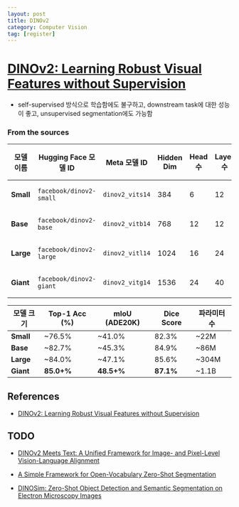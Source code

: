 ```yaml
---
layout: post
title: DINOv2
category: Computer Vision
tag: [register]
---
```


# [DINOv2: Learning Robust Visual Features without Supervision](https://arxiv.org/pdf/2304.07193)

* self-supervised 방식으로 학습함에도 불구하고, downstream task에 대한 성능이 좋고, unsupervised segmentation에도 가능함




### From the sources

| 모델 이름     | Hugging Face 모델 ID      | Meta 모델 ID      | Hidden Dim | Head 수 | Layer 수 | 파라미터 수 (M) | Approx VRAM (fp32) | 지원 플랫폼     |
| --------- | ----------------------- | --------------- | ---------- | ------ | ------- | ---------- | ------------------ | ---------- |
| **Small** | `facebook/dinov2-small` | `dinov2_vits14` | 384        | 6      | 12      | \~22M      | \~3–4 GB           | 🤗, Meta ✅ |
| **Base**  | `facebook/dinov2-base`  | `dinov2_vitb14` | 768        | 12     | 12      | \~86M      | \~7–8 GB           | 🤗, Meta ✅ |
| **Large** | `facebook/dinov2-large` | `dinov2_vitl14` | 1024       | 16     | 24      | \~304M     | \~14–16 GB         | 🤗, Meta ✅ |
| **Giant** | `facebook/dinov2-giant` | `dinov2_vitg14` | 1536       | 24     | 40      | \~1.1B     | **\~32+ GB**       | 🤗, Meta ✅ |


| 모델 크기     | Top-1 Acc (%) | mIoU (ADE20K) | Dice Score | 파라미터 수 |
| --------- | ------------- | ------------- | ---------- | ------ |
| **Small** | \~76.5%       | \~41.0%       | 82.3%      | \~22M  |
| **Base**  | \~82.7%       | \~45.3%       | 84.9%      | \~86M  |
| **Large** | \~84.0%       | \~47.1%       | 85.6%      | \~304M |
| **Giant** | **85.0+%**    | **48.5+%**    | **87.1%**  | \~1.1B |



## References

- [DINOv2: Learning Robust Visual Features without Supervision](https://arxiv.org/pdf/2304.07193)




## TODO

- [DINOv2 Meets Text: A Unified Framework for Image- and Pixel-Level Vision-Language Alignment](https://arxiv.org/pdf/2412.16334)

- [A Simple Framework for Open-Vocabulary Zero-Shot Segmentation](https://arxiv.org/html/2406.16085v1)

- [DINOSim: Zero-Shot Object Detection and Semantic Segmentation on Electron Microscopy Images](https://www.biorxiv.org/content/10.1101/2025.03.09.642092v1.full.pdf)